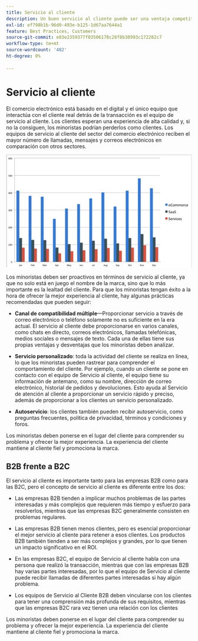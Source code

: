 ```yaml
---
title: Servicio al cliente
description: Un buen servicio al cliente puede ser una ventaja competitiva en el espacio de comercio electrónico.
exl-id: ef798b1b-96d0-493e-b125-1d67aa7644a1
feature: Best Practices, Customers
source-git-commit: e83e2359377f03506178c28f8b30993c172282c7
workflow-type: tm+mt
source-wordcount: '482'
ht-degree: 0%

---
```


# Servicio al cliente

El comercio electrónico está basado en el digital y el único equipo que interactúa con el cliente real detrás de la transacción es el equipo de servicio al cliente. Los clientes esperan una experiencia de alta calidad y, si no la consiguen, los minoristas podrían perderlos como clientes. Los equipos de servicio al cliente del sector del comercio electrónico reciben el mayor número de llamadas, mensajes y correos electrónicos en comparación con otros sectores.

![Gráfico de barras de servicio al cliente](../../assets/playbooks/customer-service-chart.png)

Los minoristas deben ser proactivos en términos de servicio al cliente, ya que no solo está en juego el nombre de la marca, sino que lo más importante es la lealtad del cliente. Para que los minoristas tengan éxito a la hora de ofrecer la mejor experiencia al cliente, hay algunas prácticas recomendadas que pueden seguir:

- **Canal de compatibilidad múltiple**—Proporcionar servicio a través de correo electrónico o teléfono solamente no es suficiente en la era actual. El servicio al cliente debe proporcionarse en varios canales, como chats en directo, correos electrónicos, llamadas telefónicas, medios sociales o mensajes de texto. Cada una de ellas tiene sus propias ventajas y desventajas que los minoristas deben analizar.

- **Servicio personalizado**: toda la actividad del cliente se realiza en línea, lo que los minoristas pueden rastrear para comprender el comportamiento del cliente. Por ejemplo, cuando un cliente se pone en contacto con el equipo de Servicio al cliente, el equipo tiene su información de antemano, como su nombre, dirección de correo electrónico, historial de pedidos y devoluciones. Esto ayuda al Servicio de atención al cliente a proporcionar un servicio rápido y preciso, además de proporcionar a los clientes un servicio personalizado.

- **Autoservicio**: los clientes también pueden recibir autoservicio, como preguntas frecuentes, política de privacidad, términos y condiciones y foros.

Los minoristas deben ponerse en el lugar del cliente para comprender su problema y ofrecer la mejor experiencia. La experiencia del cliente mantiene al cliente fiel y promociona la marca.

## B2B frente a B2C

El servicio al cliente es importante tanto para las empresas B2B como para las B2C, pero el concepto de servicio al cliente es diferente entre los dos:

- Las empresas B2B tienden a implicar muchos problemas de las partes interesadas y más complejos que requieren más tiempo y esfuerzo para resolverlos, mientras que las empresas B2C generalmente consisten en problemas regulares.

- Las empresas B2B tienen menos clientes, pero es esencial proporcionar el mejor servicio al cliente para retener a esos clientes. Los productos B2B también tienden a ser más complejos y grandes, por lo que tienen un impacto significativo en el ROI.

- En las empresas B2C, el equipo de Servicio al cliente habla con una persona que realizó la transacción, mientras que con las empresas B2B hay varias partes interesadas, por lo que el equipo de Servicio al cliente puede recibir llamadas de diferentes partes interesadas si hay algún problema.

- Los equipos de Servicio al Cliente B2B deben vincularse con los clientes para tener una comprensión más profunda de sus requisitos, mientras que las empresas B2C rara vez tienen una relación con los clientes

Los minoristas deben ponerse en el lugar del cliente para comprender su problema y ofrecer la mejor experiencia. La experiencia del cliente mantiene al cliente fiel y promociona la marca.
